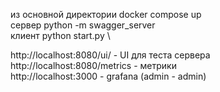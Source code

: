 из основной директории docker compose up\
сервер python -m swagger_server \
клиент python start.py \

http://localhost:8080/ui/ - UI для теста сервера \
http://localhost:8080/metrics - метрики \
http://localhost:3000 - grafana (admin - admin)  

